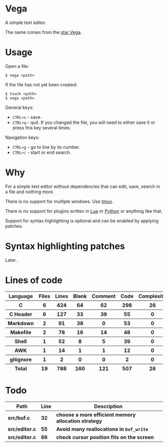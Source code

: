 # Vega

A simple text editor.

The name comes from the [star Vega](https://en.wikipedia.org/wiki/Vega).

# Usage

Open a file:

```
$ vega <path>
```

If the file has not yet been created:

```
$ touch <path>
$ vega <path>
```

General keys:

- `CTRL+s` - save.
- `CTRL+q` - quit. If you changed the file, you will need to either save it or press this key several times.

Navigation keys:

- `CTRL+g` - go to line by its number.
- `CTRL+/` - start or end search.

# Why

For a simple text editor without dependencies that can edit, save, search in a file and nothing more.

There is no support for multiple windows. Use [tmux](https://github.com/tmux/tmux).

There is no support for plugins written in [Lua](https://en.wikipedia.org/wiki/Lua_(programming_language)) or [Python](https://en.wikipedia.org/wiki/Python_(programming_language)) or anything like that.

Support for syntax highlighting is optional and can be enabled by applying patches.

# Syntax highlighting patches

Later.

# Lines of code

<table id="scc-table">
	<thead><tr>
		<th>Language</th>
		<th>Files</th>
		<th>Lines</th>
		<th>Blank</th>
		<th>Comment</th>
		<th>Code</th>
		<th>Complexity</th>
		<th>Bytes</th>
	</tr></thead>
	<tbody><tr>
		<th>C</th>
		<th>6</th>
		<th>424</th>
		<th>64</th>
		<th>62</th>
		<th>298</th>
		<th>26</th>
		<th>8715</th>
	</tr><tr>
		<th>C Header</th>
		<th>6</th>
		<th>127</th>
		<th>33</th>
		<th>39</th>
		<th>55</th>
		<th>0</th>
		<th>2721</th>
	</tr><tr>
		<th>Markdown</th>
		<th>2</th>
		<th>91</th>
		<th>38</th>
		<th>0</th>
		<th>53</th>
		<th>0</th>
		<th>1990</th>
	</tr><tr>
		<th>Makefile</th>
		<th>2</th>
		<th>78</th>
		<th>16</th>
		<th>14</th>
		<th>48</th>
		<th>0</th>
		<th>1635</th>
	</tr><tr>
		<th>Shell</th>
		<th>1</th>
		<th>52</th>
		<th>8</th>
		<th>5</th>
		<th>39</th>
		<th>0</th>
		<th>1008</th>
	</tr><tr>
		<th>AWK</th>
		<th>1</th>
		<th>14</th>
		<th>1</th>
		<th>1</th>
		<th>12</th>
		<th>0</th>
		<th>220</th>
	</tr><tr>
		<th>gitignore</th>
		<th>1</th>
		<th>2</th>
		<th>0</th>
		<th>0</th>
		<th>2</th>
		<th>0</th>
		<th>13</th>
	</tr></tbody>
	<tfoot><tr>
		<th>Total</th>
		<th>19</th>
		<th>788</th>
		<th>160</th>
		<th>121</th>
		<th>507</th>
		<th>26</th>
    	<th>16302</th>
	</tr></tfoot>
	</table>

# Todo

|Path|Line|Description|
|-|-|-|
|**src/buf.c**|**32**|**choose a more efficient memory allocation strategy**|
|**src/editor.c**|**55**|**Avoid many reallocations in `buf_write`**|
|**src/editor.c**|**66**|**check cursor position fits on the screen**|
